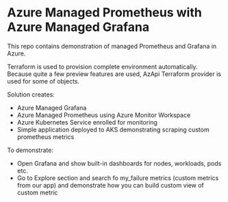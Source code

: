 # Azure Managed Prometheus with Azure Managed Grafana
This repo contains demonstration of managed Prometheus and Grafana in Azure.

Terraform is used to provision complete environment automatically. Because quite a few preview features are used, AzApi Terraform provider is used for some of objects.

Solution creates:
- Azure Managed Grafana
- Azure Managed Prometheus using Azure Monitor Workspace
- Azure Kubernetes Service enrolled for monitoring
- Simple application deployed to AKS demonstrating scraping custom prometheus metrics

To demonstrate:
- Open Grafana and show built-in dashboards for nodes, workloads, pods etc.
- Go to Explore section and search fo my_failure metrics (custom metrics from our app) and demonstrate how you can build custom view of custom metric

